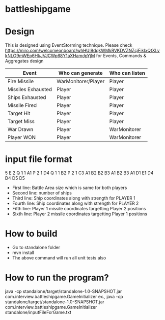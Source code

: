# battleshipgame

# Design
This is designed using EventStorming technique.  Please check https://miro.com/welcomeonboard/whHUI8dqkWMkRVKDVZNZcjFikIxQtXLvkNLO9mWEp6HkJVJCWp68Y1aXHamdpYjM for Events, Commands & Aggregates design

| Event	| Who can generate	| Who can listen |
|-----------|-------------------|----------------|
| Fire Missile |	WarMonitorer/Player |	Player |
|Missiles Exhausted |	Player |	Player | 
|Ships Exhausted |	Player |	Player|
|Missile Fired |	Player |	Player|
|Target Hit |	Player | Player|
|Target Miss |	Player |	Player|
|War Drawn |	Player |	WarMonitorer|
|Player WON |	Player |	WarMonitorer|

# input file format
5 E
2
Q 1 1 A1 P 2 1 D4
Q 1 1 B2 P 2 1 C3
A1 B2 B2 B3
A1 B2 B3 A1 D1 E1 D4 D4 D5 D5

*   First line: Battle Area size which is same for both players
*   Second line: number of ships
*   Third line: Ship coordinates along with strength for PLAYER 1
*   Fourth line: Ship coordinates along with strength for PLAYER 2
*   Fifth line: Player 1 missile coordinates targetting Player 2 positions
*   Sixth line: Player 2 missile coordinates targetting Player 1 positions

# How to build
*   Go to standalone folder
*   mvn install
*   The above command will run all unit tests also

# How to run the program?
java -cp standalone/target/standalone-1.0-SNAPSHOT.jar com.interview.battleshipgame.GameInitializer <pathToInputFile>
ex.,
java -cp standalone/target/standalone-1.0-SNAPSHOT.jar com.interview.battleshipgame.GameInitializer standalone/inputFileForGame.txt 


